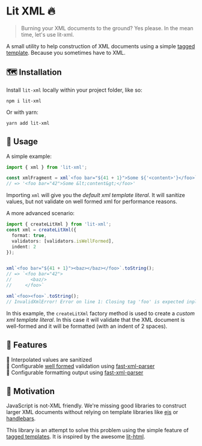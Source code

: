 # Lit XML 🔥

> Burning your XML documents to the ground? Yes please. In the mean time, let's use lit-xml.

A small utility to help construction of XML documents using a simple [tagged template](https://developer.mozilla.org/en-US/docs/Web/JavaScript/Reference/Template_literals#Tagged_templates). Because you sometimes have to XML.

## 🗺️ Installation

Install `lit-xml` locally within your project folder, like so:

```shell
npm i lit-xml
```

Or with yarn:

```shell
yarn add lit-xml
```

## 🎁 Usage

A simple example:

```ts
import { xml } from 'lit-xml';

const xmlFragment = xml`<foo bar="${41 + 1}">Some ${'<content>'}</foo>`.toString();
// => '<foo bar="42">Some &lt;content&gt;</foo>'
```

Importing `xml` will give you the _default xml template literal_. It will sanitize values, but not validate on well formed xml for performance reasons. 

A more advanced scenario:

```ts
import { createLitXml } from 'lit-xml';
const xml = createLitXml({
  format: true,
  validators: [validators.isWellFormed],
  indent: 2
});


xml`<foo bar="${41 + 1}"><baz></baz></foo>`.toString();
// => `<foo bar="42">
//       <baz/> 
//     </foo>`

xml`<foo><foo>`.toString();
// InvalidXmlError! Error on line 1: Closing tag 'foo' is expected inplace of 'bar'. 
```

In this example, the `createLitXml` factory method is used to create a _custom xml template literal_. 
In this case it will validate that the XML document is well-formed and it will be formatted (with an indent of 2 spaces).

## 🚀 Features

🚿 Interpolated values are sanitized  
📐 Configurable [well formed](https://www.w3resource.com/xml/well-formed.php) validation using [fast-xml-parser](https://www.npmjs.com/package/fast-xml-parser)    
💄 Configurable formatting output using [fast-xml-parser](https://www.npmjs.com/package/fast-xml-parser)  

## 💭 Motivation

JavaScript is not-XML friendly. We're missing good libraries to construct larger XML documents without relying on template libraries like [ejs](https://www.npmjs.com/package/ejs) or [handlebars](https://www.npmjs.com/package/handlebars). 

This library is an attempt to solve this problem using the simple feature of [tagged templates](https://developer.mozilla.org/en-US/docs/Web/JavaScript/Reference/Template_literals#Tagged_templates). It is inspired by the awesome [lit-html](https://www.npmjs.com/package/lit-html).
